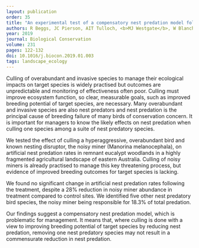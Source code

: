 ```yaml
---
layout: publication
order: 35
title: "An experimental test of a compensatory nest predation model following lethal control of an overabundant native species."
authors: R Beggs, JC Pierson, AIT Tulloch, <b>MJ Westgate</b>, W Blanchard & DB Lindenmayer
year: 2019
journal: Biological Conservation
volume: 231
pages: 122-132
doi: 10.1016/j.biocon.2019.01.003
tags: landscape_ecology
---
```

Culling of overabundant and invasive species to manage their ecological impacts on target species is widely practised but outcomes are unpredictable and monitoring of effectiveness often poor. Culling must improve ecosystem function, so clear, measurable goals, such as improved breeding potential of target species, are necessary. Many overabundant and invasive species are also nest predators and nest predation is the principal cause of breeding failure of many birds of conservation concern. It is important for managers to know the likely effects on nest predation when culling one species among a suite of nest predatory species.

We tested the effect of culling a hyperaggressive, overabundant bird and known nesting disruptor, the noisy miner (Manorina melanocephala), on artificial nest predation rates in remnant eucalypt woodlands in a highly fragmented agricultural landscape of eastern Australia. Culling of noisy miners is already practised to manage this key threatening process, but evidence of improved breeding outcomes for target species is lacking.

We found no significant change in artificial nest predation rates following the treatment, despite a 28% reduction in noisy miner abundance in treatment compared to control sites. We identified five other nest predatory bird species, the noisy miner being responsible for 18.3% of total predation.

Our findings suggest a compensatory nest predation model, which is problematic for management. It means that, where culling is done with a view to improving breeding potential of target species by reducing nest predation, removing one nest predatory species may not result in a commensurate reduction in nest predation.